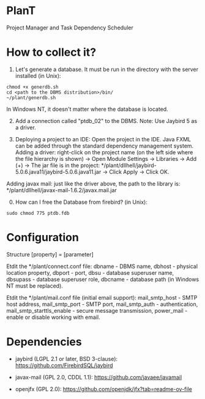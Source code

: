 # PlanT
Project Manager and Task Dependency Scheduler

# How to collect it?
1. Let's generate a database. It must be run in the directory with the server installed (in Unix):
```
chmod +x generdb.sh
cd <path to the DBMS distribution>/bin/
~/plant/generdb.sh
```
In Windows NT, it doesn't matter where the database is located.

2. Add a connection called "ptdb_02" to the DBMS.
Note: Use Jaybird 5 as a driver.

3. Deploying a project to an IDE:
Open the project in the IDE. Java FXML can be added through the standard dependency management system.
Adding a driver: right-click on the project name (on the left side where the file hierarchy is shown) -> Open Module Settings -> Libraries -> Add (+) -> The jar file is in the project: */plant/dllhell/jaybird-5.0.6.java11/jaybird-5.0.6.java11.jar -> Click Apply -> Click OK.

Adding javax mail: just like the driver above, the path to the library is: */plant/dllhell/javax-mail-1.6.2/javax.mail.jar

0. How can I free the Database from firebird? (in Unix):
```
sudo chmod 775 ptdb.fdb
```

# Configuration
Structure [property] = [parameter]

Etdit the */plant/connect.conf file:
dbname - DBMS name,
dbhost - physical location property,
dbport - port,
dbsu - database superuser name,
dbsupass - database superuser role,
dbcname - database path (in Windows NT must be replaced).

Etdit the */plant/mail.conf file (initial email support):
mail_smtp_host - SMTP host address,
mail_smtp_port - SMTP port,
mail_smtp_auth - authentication,
mail_smtp_starttls_enable - secure message transmission,
power_mail - enable or disable working with email.

# Dependencies
* jaybird (LGPL 2.1 or later, BSD 3-clause): https://github.com/FirebirdSQL/jaybird

* javax-mail (GPL 2.0, CDDL 1.1): https://github.com/javaee/javamail

* openjfx (GPL 2.0): https://github.com/openjdk/jfx?tab=readme-ov-file
